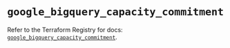 # `google_bigquery_capacity_commitment`

Refer to the Terraform Registry for docs: [`google_bigquery_capacity_commitment`](https://registry.terraform.io/providers/hashicorp/google/5.13.0/docs/resources/bigquery_capacity_commitment).

